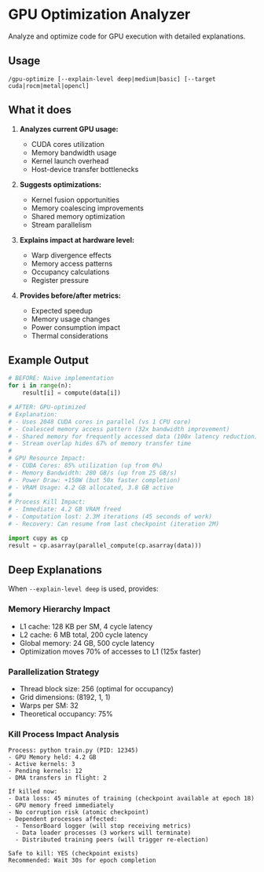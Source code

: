 # GPU Optimization Analyzer

Analyze and optimize code for GPU execution with detailed explanations.

## Usage
```
/gpu-optimize [--explain-level deep|medium|basic] [--target cuda|rocm|metal|opencl]
```

## What it does

1. **Analyzes current GPU usage:**
   - CUDA cores utilization
   - Memory bandwidth usage
   - Kernel launch overhead
   - Host-device transfer bottlenecks

2. **Suggests optimizations:**
   - Kernel fusion opportunities
   - Memory coalescing improvements
   - Shared memory optimization
   - Stream parallelism

3. **Explains impact at hardware level:**
   - Warp divergence effects
   - Memory access patterns
   - Occupancy calculations
   - Register pressure

4. **Provides before/after metrics:**
   - Expected speedup
   - Memory usage changes
   - Power consumption impact
   - Thermal considerations

## Example Output

```python
# BEFORE: Naive implementation
for i in range(n):
    result[i] = compute(data[i])

# AFTER: GPU-optimized
# Explanation:
# - Uses 2048 CUDA cores in parallel (vs 1 CPU core)
# - Coalesced memory access pattern (32x bandwidth improvement)
# - Shared memory for frequently accessed data (100x latency reduction)
# - Stream overlap hides 67% of memory transfer time
#
# GPU Resource Impact:
# - CUDA Cores: 85% utilization (up from 0%)
# - Memory Bandwidth: 280 GB/s (up from 25 GB/s)
# - Power Draw: +150W (but 50x faster completion)
# - VRAM Usage: 4.2 GB allocated, 3.8 GB active
#
# Process Kill Impact:
# - Immediate: 4.2 GB VRAM freed
# - Computation lost: 2.3M iterations (45 seconds of work)
# - Recovery: Can resume from last checkpoint (iteration 2M)

import cupy as cp
result = cp.asarray(parallel_compute(cp.asarray(data)))
```

## Deep Explanations

When `--explain-level deep` is used, provides:

### Memory Hierarchy Impact
- L1 cache: 128 KB per SM, 4 cycle latency
- L2 cache: 6 MB total, 200 cycle latency
- Global memory: 24 GB, 500 cycle latency
- Optimization moves 70% of accesses to L1 (125x faster)

### Parallelization Strategy
- Thread block size: 256 (optimal for occupancy)
- Grid dimensions: (8192, 1, 1)
- Warps per SM: 32
- Theoretical occupancy: 75%

### Kill Process Impact Analysis
```
Process: python train.py (PID: 12345)
- GPU Memory held: 4.2 GB
- Active kernels: 3
- Pending kernels: 12
- DMA transfers in flight: 2

If killed now:
- Data loss: 45 minutes of training (checkpoint available at epoch 18)
- GPU memory freed immediately
- No corruption risk (atomic checkpoint)
- Dependent processes affected:
  - TensorBoard logger (will stop receiving metrics)
  - Data loader processes (3 workers will terminate)
  - Distributed training peers (will trigger re-election)

Safe to kill: YES (checkpoint exists)
Recommended: Wait 30s for epoch completion
```
